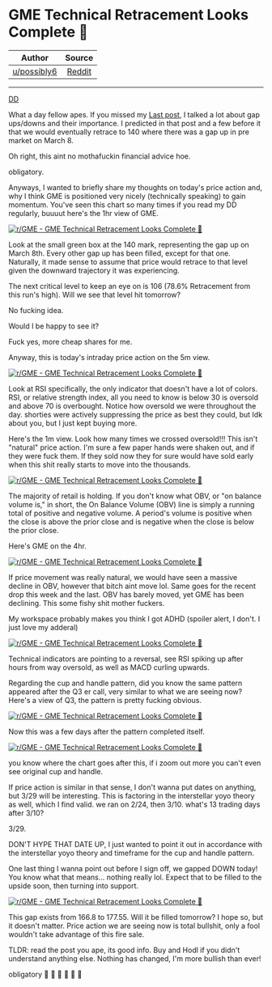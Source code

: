 GME Technical Retracement Looks Complete 🚀
===========================================

| Author       | Source       | 
| :-------------: |:-------------:|
|  [u/possibly6](https://www.reddit.com/user/possibly6/) | [Reddit](https://www.reddit.com/r/GME/comments/mcj90o/gme_technical_retracement_looks_complete/) | 

---

[DD](https://www.reddit.com/r/GME/search?q=flair_name%3A%22DD%22&restrict_sr=1)

What a day fellow apes. If you missed my [Last post](https://www.reddit.com/r/GME/comments/mbpvgl/understand_gaps_and_gap_fills/), I talked a lot about gap ups/downs and their importance. I predicted in that post and a few before it that we would eventually retrace to 140 where there was a gap up in pre market on March 8.

Oh right, this aint no mothafuckin financial advice hoe.

obligatory.

Anyways, I wanted to briefly share my thoughts on today's price action and, why I think GME is positioned very nicely (technically speaking) to gain momentum. You've seen this chart so many times if you read my DD regularly, buuuut here's the 1hr view of GME.

[![r/GME - GME Technical Retracement Looks Complete 🚀](https://preview.redd.it/42954c92z1p61.png?width=2868&format=png&auto=webp&s=365c80a3aa1131afb630d73b7cdcad7ecc54de41)](https://preview.redd.it/42954c92z1p61.png?width=2868&format=png&auto=webp&s=365c80a3aa1131afb630d73b7cdcad7ecc54de41)

Look at the small green box at the 140 mark, representing the gap up on March 8th. Every other gap up has been filled, except for that one. Naturally, it made sense to assume that price would retrace to that level given the downward trajectory it was experiencing.

The next critical level to keep an eye on is 106 (78.6% Retracement from this run's high). Will we see that level hit tomorrow?

No fucking idea.

Would I be happy to see it?

Fuck yes, more cheap shares for me.

Anyway, this is today's intraday price action on the 5m view.

[![r/GME - GME Technical Retracement Looks Complete 🚀](https://preview.redd.it/ci7tyhzqz1p61.png?width=2880&format=png&auto=webp&s=76a16ba636bd77013e35084d0ec3e22d97a3bc40)](https://preview.redd.it/ci7tyhzqz1p61.png?width=2880&format=png&auto=webp&s=76a16ba636bd77013e35084d0ec3e22d97a3bc40)

Look at RSI specifically, the only indicator that doesn't have a lot of colors. RSI, or relative strength index, all you need to know is below 30 is oversold and above 70 is overbought. Notice how oversold we were throughout the day. shorties were actively suppressing the price as best they could, but Idk about you, but I just kept buying more.

Here's the 1m view. Look how many times we crossed oversold!!! This isn't "natural" price action. I'm sure a few paper hands were shaken out, and if they were fuck them. If they sold now they for sure would have sold early when this shit really starts to move into the thousands.

[![r/GME - GME Technical Retracement Looks Complete 🚀](https://preview.redd.it/yiinkpf302p61.png?width=2874&format=png&auto=webp&s=1b8cdae036209e9ab8d4f0c06ab4d13cb70e20c5)](https://preview.redd.it/yiinkpf302p61.png?width=2874&format=png&auto=webp&s=1b8cdae036209e9ab8d4f0c06ab4d13cb70e20c5)

The majority of retail is holding. If you don't know what OBV, or "on balance volume is," in short, the On Balance Volume (OBV) line is simply a running total of positive and negative volume. A period's volume is positive when the close is above the prior close and is negative when the close is below the prior close.

Here's GME on the 4hr.

[![r/GME - GME Technical Retracement Looks Complete 🚀](https://preview.redd.it/upj57y6w02p61.png?width=2784&format=png&auto=webp&s=5638b977a81fbccca2b3df4768ac4ade15c27688)](https://preview.redd.it/upj57y6w02p61.png?width=2784&format=png&auto=webp&s=5638b977a81fbccca2b3df4768ac4ade15c27688)

If price movement was really natural, we would have seen a massive decline in OBV, however that bitch aint move lol. Same goes for the recent drop this week and the last. OBV has barely moved, yet GME has been declining. This some fishy shit mother fuckers.

My workspace probably makes you think I got ADHD (spoiler alert, I don't. I just love my adderal)

[![r/GME - GME Technical Retracement Looks Complete 🚀](https://preview.redd.it/mnd3053912p61.png?width=2880&format=png&auto=webp&s=a7062618c053e817a6ab093741db3a91fc1bc3b0)](https://preview.redd.it/mnd3053912p61.png?width=2880&format=png&auto=webp&s=a7062618c053e817a6ab093741db3a91fc1bc3b0)

Technical indicators are pointing to a reversal, see RSI spiking up after hours from way oversold, as well as MACD curling upwards.

Regarding the cup and handle pattern, did you know the same pattern appeared after the Q3 er call, very similar to what we are seeing now? Here's a view of Q3, the pattern is pretty fucking obvious.

[![r/GME - GME Technical Retracement Looks Complete 🚀](https://preview.redd.it/nbm10vuv12p61.png?width=2880&format=png&auto=webp&s=feebd2acd35fe64c18d46686c4c94d4c504220aa)](https://preview.redd.it/nbm10vuv12p61.png?width=2880&format=png&auto=webp&s=feebd2acd35fe64c18d46686c4c94d4c504220aa)

Now this was a few days after the pattern completed itself.

[![r/GME - GME Technical Retracement Looks Complete 🚀](https://preview.redd.it/oskbc2wd22p61.png?width=2868&format=png&auto=webp&s=4ae8eee9704c11977eb597f4e45135243c3fedf2)](https://preview.redd.it/oskbc2wd22p61.png?width=2868&format=png&auto=webp&s=4ae8eee9704c11977eb597f4e45135243c3fedf2)

you know where the chart goes after this, if i zoom out more you can't even see original cup and handle.

If price action is similar in that sense, I don't wanna put dates on anything, but 3/29 will be interesting. This is factoring in the interstellar yoyo theory as well, which I find valid. we ran on 2/24, then 3/10. what's 13 trading days after 3/10?

3/29.

DON'T HYPE THAT DATE UP, I just wanted to point it out in accordance with the interstellar yoyo theory and timeframe for the cup and handle pattern.

One last thing I wanna point out before I sign off, we gapped DOWN today! You know what that means... nothing really lol. Expect that to be filled to the upside soon, then turning into support.

[![r/GME - GME Technical Retracement Looks Complete 🚀](https://preview.redd.it/pya6xb3x22p61.png?width=2700&format=png&auto=webp&s=1bf5b43e91747552fb9b5fb630dbfc488ee3453b)](https://preview.redd.it/pya6xb3x22p61.png?width=2700&format=png&auto=webp&s=1bf5b43e91747552fb9b5fb630dbfc488ee3453b)

This gap exists from 166.8 to 177.55. Will it be filled tomorrow? I hope so, but it doesn't matter. Price action we are seeing now is total bullshit, only a fool wouldn't take advantage of this fire sale.

TLDR: read the post you ape, its good info. Buy and Hodl if you didn't understand anything else. Nothing has changed, I'm more bullish than ever!

obligatory 🚀 🚀 🚀 🚀 🚀 🚀
